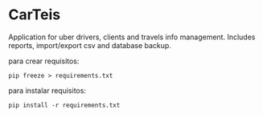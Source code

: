 # CarTeis
Application for uber drivers, clients and travels info management. Includes reports, import/export csv and database backup.

para crear requisitos:

	pip freeze > requirements.txt


para instalar requisitos:

	pip install -r requirements.txt
